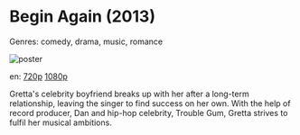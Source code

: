 # Begin Again (2013)

Genres: comedy, drama, music, romance

![poster](http://image.tmdb.org/t/p/w500/qx4HXHXt528hS4rwePZbZo20xqZ.jpg)

en:
  [720p](magnet:?xt=urn:btih:7CCEE7A6F26C92BDA19C750F21ECB4A053DC33CF&tr=udp://glotorrents.pw:6969/announce&tr=udp://tracker.opentrackr.org:1337/announce&tr=udp://torrent.gresille.org:80/announce&tr=udp://tracker.openbittorrent.com:80&tr=udp://tracker.coppersurfer.tk:6969&tr=udp://tracker.leechers-paradise.org:6969&tr=udp://p4p.arenabg.ch:1337&tr=udp://tracker.internetwarriors.net:1337)
  [1080p](magnet:?xt=urn:btih:BF341CCF15B62DE9D41E4FF5E06840CE8E8851F5&tr=udp://glotorrents.pw:6969/announce&tr=udp://tracker.opentrackr.org:1337/announce&tr=udp://torrent.gresille.org:80/announce&tr=udp://tracker.openbittorrent.com:80&tr=udp://tracker.coppersurfer.tk:6969&tr=udp://tracker.leechers-paradise.org:6969&tr=udp://p4p.arenabg.ch:1337&tr=udp://tracker.internetwarriors.net:1337)
  


Gretta's celebrity boyfriend breaks up with her after a long-term relationship, leaving the singer to find success on her own. With the help of record producer, Dan and hip-hop celebrity, Trouble Gum, Gretta strives to fulfil her musical ambitions.